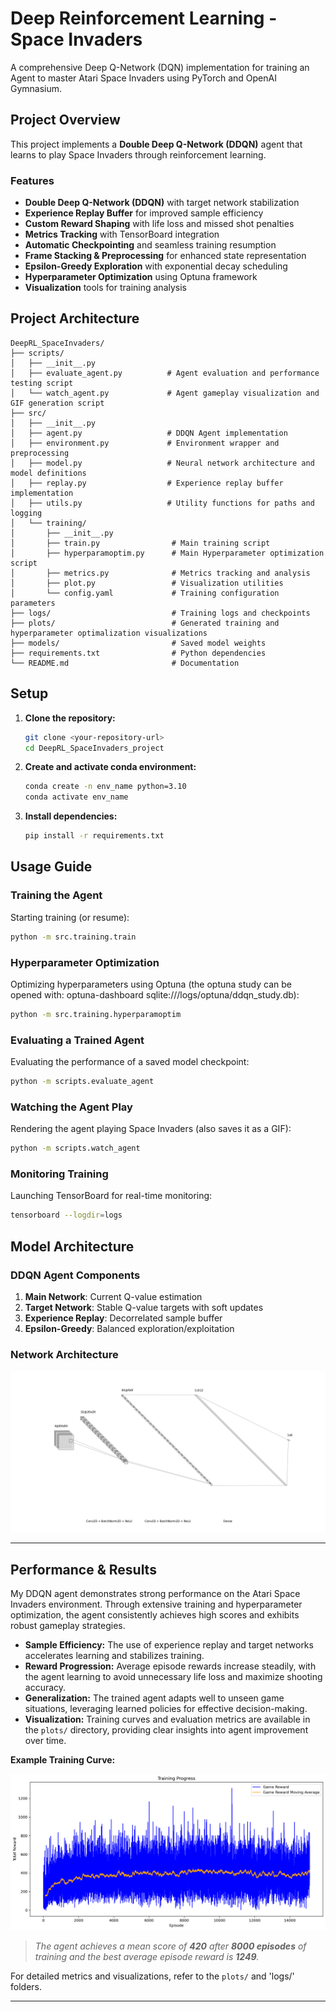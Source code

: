 # Deep Reinforcement Learning - Space Invaders

A comprehensive Deep Q-Network (DQN) implementation for training an Agent to master Atari Space Invaders using PyTorch and OpenAI Gymnasium.

## Project Overview

This project implements a **Double Deep Q-Network (DDQN)** agent that learns to play Space Invaders through reinforcement learning.

### Features

- **Double Deep Q-Network (DDQN)** with target network stabilization  
- **Experience Replay Buffer** for improved sample efficiency  
- **Custom Reward Shaping** with life loss and missed shot penalties  
- **Metrics Tracking** with TensorBoard integration  
- **Automatic Checkpointing** and seamless training resumption  
- **Frame Stacking & Preprocessing** for enhanced state representation  
- **Epsilon-Greedy Exploration** with exponential decay scheduling  
- **Hyperparameter Optimization** using Optuna framework  
- **Visualization** tools for training analysis  

## Project Architecture

```
DeepRL_SpaceInvaders/
├── scripts/
│   ├── __init__.py                
│   ├── evaluate_agent.py          # Agent evaluation and performance testing script
│   └── watch_agent.py             # Agent gameplay visualization and GIF generation script
├── src/
│   ├── __init__.py                
│   ├── agent.py                   # DDQN Agent implementation
│   ├── environment.py             # Environment wrapper and preprocessing
│   ├── model.py                   # Neural network architecture and model definitions
│   ├── replay.py                  # Experience replay buffer implementation
│   ├── utils.py                   # Utility functions for paths and logging
│   └── training/
│       ├── __init__.py 
│       ├── train.py                # Main training script
│       ├── hyperparamoptim.py      # Main Hyperparameter optimization script
│       ├── metrics.py              # Metrics tracking and analysis
│       ├── plot.py                 # Visualization utilities
│       └── config.yaml             # Training configuration parameters
├── logs/                           # Training logs and checkpoints
├── plots/                          # Generated training and hyperparameter optimalization visualizations
├── models/                         # Saved model weights
├── requirements.txt                # Python dependencies
└── README.md                       # Documentation
```


## Setup

1. **Clone the repository:**
   ```bash
   git clone <your-repository-url>
   cd DeepRL_SpaceInvaders_project
   ```

2. **Create and activate conda environment:**
   ```bash
   conda create -n env_name python=3.10
   conda activate env_name
   ```

3. **Install dependencies:**
   ```bash
   pip install -r requirements.txt
   ```


## Usage Guide

### Training the Agent

Starting training (or resume):
```bash
python -m src.training.train
```

### Hyperparameter Optimization

Optimizing hyperparameters using Optuna (the optuna study can be opened with: optuna-dashboard sqlite:///logs/optuna/ddqn_study.db):
```bash
python -m src.training.hyperparamoptim
```

### Evaluating a Trained Agent

Evaluating the performance of a saved model checkpoint:
```bash
python -m scripts.evaluate_agent
```

### Watching the Agent Play

Rendering the agent playing Space Invaders (also saves it as a GIF):
```bash
python -m scripts.watch_agent
```

### Monitoring Training

Launching TensorBoard for real-time monitoring:
```bash
tensorboard --logdir=logs
```

## Model Architecture

### DDQN Agent Components

1. **Main Network**: Current Q-value estimation  
2. **Target Network**: Stable Q-value targets with soft updates
3. **Experience Replay**: Decorrelated sample buffer  
4. **Epsilon-Greedy**: Balanced exploration/exploitation  

### Network Architecture

![CNN Architecture](plots/conv_nn_architecture.png)

---

## Performance & Results

My DDQN agent demonstrates strong performance on the Atari Space Invaders environment. Through extensive training and hyperparameter optimization, the agent consistently achieves high scores and exhibits robust gameplay strategies.

- **Sample Efficiency:** The use of experience replay and target networks accelerates learning and stabilizes training.
- **Reward Progression:** Average episode rewards increase steadily, with the agent learning to avoid unnecessary life loss and maximize shooting accuracy.
- **Generalization:** The trained agent adapts well to unseen game situations, leveraging learned policies for effective decision-making.
- **Visualization:** Training curves and evaluation metrics are available in the `plots/` directory, providing clear insights into agent improvement over time.

**Example Training Curve:**

![Training Reward Curve](plots/training_progress_final.png)

> *The agent achieves a mean score of **420** after **8000 episodes** of training and the best average episode reward is **1249**.*

For detailed metrics and visualizations, refer to the `plots/` and 'logs/' folders.

---